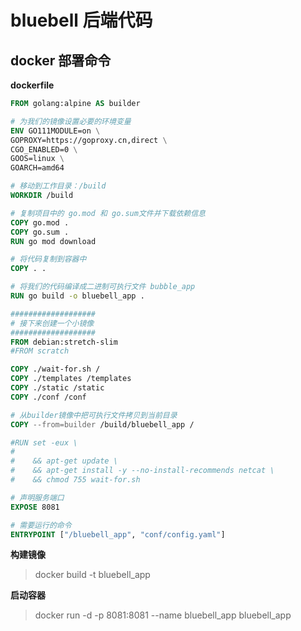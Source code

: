 # bluebell 后端代码

## docker 部署命令
**dockerfile**
```dockerfile
FROM golang:alpine AS builder

# 为我们的镜像设置必要的环境变量
ENV GO111MODULE=on \
GOPROXY=https://goproxy.cn,direct \
CGO_ENABLED=0 \
GOOS=linux \
GOARCH=amd64

# 移动到工作目录：/build
WORKDIR /build

# 复制项目中的 go.mod 和 go.sum文件并下载依赖信息
COPY go.mod .
COPY go.sum .
RUN go mod download

# 将代码复制到容器中
COPY . .

# 将我们的代码编译成二进制可执行文件 bubble_app
RUN go build -o bluebell_app .

###################
# 接下来创建一个小镜像
###################
FROM debian:stretch-slim
#FROM scratch

COPY ./wait-for.sh /
COPY ./templates /templates
COPY ./static /static
COPY ./conf /conf

# 从builder镜像中把可执行文件拷贝到当前目录
COPY --from=builder /build/bluebell_app /

#RUN set -eux \
#
#    && apt-get update \
#    && apt-get install -y --no-install-recommends netcat \
#    && chmod 755 wait-for.sh

# 声明服务端口
EXPOSE 8081

# 需要运行的命令
ENTRYPOINT ["/bluebell_app", "conf/config.yaml"]
```
**构建镜像**
> docker build -t bluebell_app

**启动容器**
> docker run -d -p 8081:8081 --name bluebell_app bluebell_app